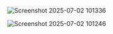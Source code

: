 ![Screenshot 2025-07-02 101336](https://github.com/user-attachments/assets/a712d11d-ff71-4722-adf6-f54d01e4c37d)

![Screenshot 2025-07-02 101246](https://github.com/user-attachments/assets/89a02004-50cd-498d-a84c-a14816154591)
